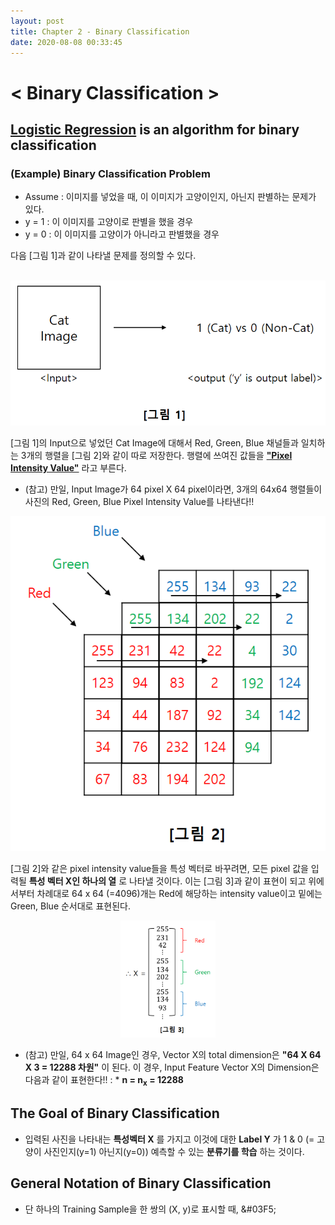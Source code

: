 ```yaml
---
layout: post
title: Chapter 2 - Binary Classification
date: 2020-08-08 00:33:45
---
```


# < Binary Classification >
## <u>Logistic Regression</u> is an algorithm for binary classification
### (Example) Binary Classification Problem

* Assume : 이미지를 넣었을 때, 이 이미지가 고양이인지, 아닌지 판별하는 문제가 있다. <br>
* y = 1 : 이 이미지를 고양이로 판별을 했을 경우 <br>
* y = 0 : 이 이미지를 고양이가 아니라고 판별했을 경우 <br>

다음 [그림 1]과 같이 나타낼 문제를 정의할 수 있다.

<br>
<center><img src="https://github.com/SungJaeShin/SungJaeShin.github.io/blob/master/imgs/deeplearning/fundamental/2-1.PNG?raw=true"></center>

[그림 1]의 Input으로 넣었던 Cat Image에 대해서 Red, Green, Blue 채널들과 일치하는 3개의 행렬을 [그림 2]와 같이 따로 저장한다. 행렬에 쓰여진 값들을 **<u>"Pixel Intensity Value"</u>** 라고 부른다. <br>

* (참고) 만일, Input Image가 64 pixel X 64 pixel이라면, 3개의 64x64 행렬들이 사진의 Red, Green, Blue Pixel Intensity Value를 나타낸다!! <br>

<center><img src="https://github.com/SungJaeShin/SungJaeShin.github.io/blob/master/imgs/deeplearning/fundamental/2-2.PNG?raw=true"></center>


[그림 2]와 같은 pixel intensity value들을 특성 벡터로 바꾸려면, 모든 pixel 값을 입력될 __특성 벡터 X인 하나의 열__ 로 나타낼 것이다. 이는 [그림 3]과 같이 표현이 되고 위에서부터 차례대로 64 x 64 (=4096)개는 Red에 해당하는 intensity value이고 밑에는 Green, Blue 순서대로 표현된다. <br>

<center><img src="https://github.com/SungJaeShin/SungJaeShin.github.io/blob/master/imgs/deeplearning/fundamental/2-3.PNG?raw=true" width="30%" height="30%"></center>

* (참고) 만일, 64 x 64 Image인 경우, Vector X의 total dimension은 __"64 X 64 X 3 = 12288 차원"__ 이 된다. 이 경우, Input Feature Vector X의 Dimension은 다음과 같이 표현한다!! : &#42; __n = n<sub>x</sub> = 12288__ <br>



## The Goal of Binary Classification
- 입력된 사진을 나타내는 __특성벡터 X__ 를 가지고 이것에 대한 __Label Y__ 가 1 & 0 (= 고양이 사진인지(y=1) 아닌지(y=0)) 예측할 수 있는 __분류기를 학습__ 하는 것이다. <br>


## General Notation of Binary Classification
* 단 하나의 Training Sample을 한 쌍의 (X, y)로 표시할 때, &#03F5;

<!--
* 참고 : Function들 중에서 다음과 같은 **<u>"ReLU(=Rectified Linear Unit)"</u>** 함수를 많이 볼 수 있다. <br>
  　　&nbsp; 여기서 __Rectified라는 의미는 0과 결과 값 중에서 큰 값을 취라하는 의미로 사용되었다.__ [그림 3]이 ReLU Function이다.


사실 집값을 예측하는데에 있어 여러 가지 특징(features)들이 존재한다. <br>
* Input X &nbsp; : size &nbsp; -> &nbsp; size, number of bedrooms, zip code(posted code), wealth <br>
* Output y : price <br>

<center><img src="https://github.com/SungJaeShin/SungJaeShin.github.io/blob/master/imgs/deeplearning/fundamental/1-4.PNG?raw=true" width="70%" height="70%"></center> <br>

[그림 4]에서 (Area 2)에 있는 Node들을 __<u>"Hidden Unit"</u>__ 이라고 부르고 이들은 ReLU가 될 수 있고 아니면 다른 비선형 함수가 될 수도 있다. <br>
family size, walkability, school quality와 같은 feature들은 Training Set인 Input X & Output y의 많은 Sample들을 주고 스스로 알아내게 된다. (Prediction!!) <br>
그 결과 최종 집의 가격을 예측하는 결과 y가 나오게 된다.

## In General 및 정리
<center><img src="https://github.com/SungJaeShin/SungJaeShin.github.io/blob/master/imgs/deeplearning/fundamental/1-5.PNG?raw=true" width="70%" height="70%"></center> <br>

* Node 1 은 x<sub>1</sub> 과 x<sub>2</sub> 특성에서만 영향을 받는다고 하기보다는 어떤 신경망을 만들고 싶던지, 어떤 계산을 하고 싶던지 4개의 입력을 다 받을 것이다. <br>
* 신경망의 입력층과 이 중앙에 있는 Hidden Unit층은 긴밀하게 연결되어 있다. (__* 모든 입력 특성들은 중앙에 있는 Node 모두에 연결되어 있기 때문이다.__)
* 충분한 양의 X와 y를 Traning Data로 준다면 신경망은 X를 y로 연결하는 함수를 알아내는데 정말로 뛰어날 것이다.


<br>

# < Supervised Learning with a Neural Network >
## 일반적으로 Neural Network에서 일반적으로 사용되는 3가지 예제가 있다.
<center><img src="https://github.com/SungJaeShin/SungJaeShin.github.io/blob/master/imgs/deeplearning/fundamental/1-6.PNG?raw=true" width="70%" height="50%"></center>

<br>

# < Why is Deep Learning Taking off? >
## Scale drives deep learning progress

<center><img src="https://github.com/SungJaeShin/SungJaeShin.github.io/blob/master/imgs/deeplearning/fundamental/1-7.PNG?raw=true" width="70%" height="70%"></center>

1. Traditional learning algorithm
  * 데이터를 추가하는 동안 성능이 향상되지만 어느정도 지나면 성능이 정체기에이른다. (__* 방대한 data로 뭘 해야하는지 모르는 것처럼 보인다.__)
2. Couple of Observation to perform high level performance
  * 많은 양의 데이터를 이용하기 위해 충분히 큰 신경망이 필요하다. (__* 큰 신경망 = 많은 Hidden Unit이 필요 = 많은 Connection & Parameter가 필요__)
  * Input Data가 아주 많이 필요하다.
3. In small training set
  * 알고리즘의 상대적 순위가 잘 정의되어 있지 않다. (__* 특성을 다루는 실력이나 알고리즘의 작은 부분이 성능을 크게 좌우한다.__)

4. In large traning set
  * 큰 신경망이 다른 방법을 압도하는 경향을 보이고 있다.
5. Transformation of algorithm can improve computation
  * (예를 들면) Sigmoid Function -> ReLU Function 으로 바꾸면 Computation을 향상시킬 수 있다. (__* Gradient Descent를 사용하는 것이 더 삐를 것이다.__)
 -->
